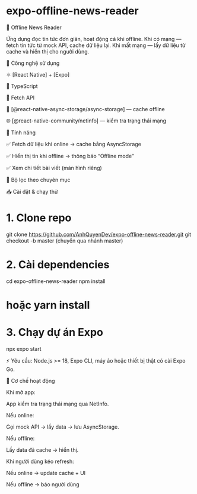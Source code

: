 # expo-offline-news-reader
📰 Offline News Reader

Ứng dụng đọc tin tức đơn giản, hoạt động cả khi offline.
Khi có mạng — fetch tin tức từ mock API, cache dữ liệu lại.
Khi mất mạng — lấy dữ liệu từ cache và hiển thị cho người dùng.

🚀 Công nghệ sử dụng

⚛️ [React Native] + [Expo]

🧠 TypeScript

📡 Fetch API

💾 [@react-native-async-storage/async-storage] — cache offline

🌐 [@react-native-community/netinfo] — kiểm tra trạng thái mạng

🧭 Tính năng

✅ Fetch dữ liệu khi online → cache bằng AsyncStorage

✅ Hiển thị tin khi offline → thông báo “Offline mode”

✅ Xem chi tiết bài viết (màn hình riêng)

🧰 Bộ lọc theo chuyên mục

📥 Cài đặt & chạy thử
# 1. Clone repo
git clone https://github.com/AnhQuyenDev/expo-offline-news-reader.git
git checkout -b master (chuyển qua nhánh master)

# 2. Cài dependencies
cd expo-offline-news-reader
npm install
# hoặc yarn install

# 3. Chạy dự án Expo
npx expo start


⚡ Yêu cầu: Node.js >= 18, Expo CLI, máy ảo hoặc thiết bị thật có cài Expo Go.

📡 Cơ chế hoạt động

Khi mở app:

App kiểm tra trạng thái mạng qua NetInfo.

Nếu online:

Gọi mock API → lấy data → lưu AsyncStorage.

Nếu offline:

Lấy data đã cache → hiển thị.

Khi người dùng kéo refresh:

Nếu online → update cache + UI

Nếu offline → báo người dùng
